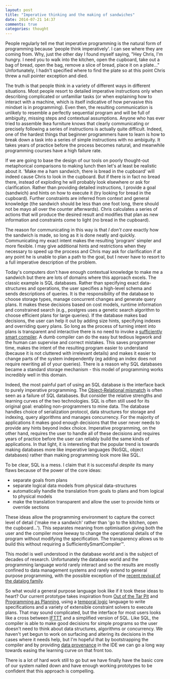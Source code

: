 ```yaml
---
layout: post
title: "Imperative thinking and the making of sandwiches"
date: 2014-07-21 14:37
comments: true
categories: thought
---
```


People regularly tell me that imperative programming is the natural form of programming because 'people think imperatively'. I can see where they are coming from. Why, just the other day I found myself saying, "Hey Chris, I'm hungry. I need you to walk into the kitchen, open the cupboard, take out a bag of bread, open the bag, remove a slice of bread, place it on a plate..." Unfortunately, I hadn't specified where to find the plate so at this point Chris threw a null pointer exception and died.

<!--more-->

The truth is that people think in a variety of different ways in different situations. Most people resort to detailed imperative instructions only when describing complicated or unfamiliar tasks (or when explaining how to interact with a machine, which is itself indicative of how pervasive this mindset is in programming). Even then, the resulting communication is unlikely to resemble a perfectly sequential program and will be full of ambiguity, missing steps and contextual assumptions. Anyone who has ever tried to assemble Ikea furniture knows that clearly communicating or precisely following a series of instructions is actually quite difficult. Indeed, one of the hardest things that beginner programmers have to learn is how to break down a task into a series of simple instructions with no ambiguity. It takes years of practice before the process becomes natural, and meanwhile programming courses have a high failure rate.

If we are going to base the design of our tools on poorly thought-out metaphorical comparisons to making lunch then let's at least be realistic about it. 'Make me a ham sandwich, there is bread in the cupboard' will indeed cause Chris to look in the cupboard. But if there is in fact no bread there, instead of exploding he will probably look elsewhere or ask for clarification. Rather than providing detailed instructions, I provide a goal (sandwich) and hints on how to execute it (try looking for bread in the cupboard). Further constraints are inferred from context and general knowledge (the sandwich should be less than one foot long, there should not be mayo all over the counter afterwards). Chris calculates a series of actions that will produce the desired result and modifies that plan as new information and constraints come to light (no bread in the cupboard).

The reason for communicating in this way is that *I don't care* exactly how the sandwich is made, so long as it is done neatly and quickly. Communicating my exact intent makes the resulting 'program' simpler and more flexible. I may give additional hints and restrictions when they necessary to speed up the process and Chris may ask for clarification if at any point he is unable to plan a path to the goal, but I never have to resort to a full imperative description of the problem.

Today's computers don't have enough contextual knowledge to make me a sandwich but there are lots of domains where this approach excels. The classic example is SQL databases. Rather than specifying exact data-structures and operations, the user specifies a high-level schema and sends descriptions of queries. It is the responsibility of the database to choose storage types, manage concurrent changes and generate query plans. It makes these decisions based on cost models, runtime information and constrained search (e.g., postgres uses a genetic search algorithm to choose efficient plans for large queries). If the database makes bad decisions, the user can help it out by adding size hints, specifying indexes and overriding query plans. So long as the process of turning intent into plans is transparent and interactive there is no need to invoke a [sufficiently smart compiler](http://c2.com/cgi/wiki?SufficientlySmartCompiler). A dumb compiler can do the easy but tedious legwork and the human can supervise and correct mistakes. This saves programmer time, makes the intent of the resulting program easier to understand (because it is not cluttered with irrelevant details) and makes it easier to change parts of the system independently (eg adding an index does not require rewriting all of your queries). There is a reason why SQL databases became a standard storage mechanism - this model of programming works incredibly well in this domain.

Indeed, the most painful part of using an SQL database is the interface back to purely imperative programming. The [Object-Relational mismatch](http://en.wikipedia.org/wiki/Object-relational_impedance_mismatch) is often seen as a failure of SQL databases. But consider the relative strengths and learning curves of the two technologies. SQL is often still used for its original goal: enabling non-programmers to mine data. The database handles choice of serialization protocol, data structures for storage and indexing, query algorithms and manages concurrency. For the majority of applications it makes good enough decisions that the user never needs to provide any hints beyond index choice. Imperative programming, on the other hand, requires the user to handle all of these decisions and requires years of practice before the user can reliably build the same kinds of applications. In that light, it is interesting that the popular trend is towards making databases more like imperative languages (NoSQL, object databases) rather than making programming look more like SQL.

To be clear, SQL is a mess. I claim that it is successful *despite* its many flaws because of the power of the core ideas:

* separate goals from plans
* separate logical data models from physical data-structures
* automatically handle the translation from goals to plans and from logical to physical models
* make the translation transparent and allow the user to provide hints or override sections

These ideas allow the programming environment to capture the correct level of detail ('make me a sandwich' rather than 'go to the kitchen, open the cupboard...'). This separates meaning from optimisation giving both the user and the compiler more leeway to change the operational details of the program without modifying the specification. The transparency allows us to build this without requiring a SufficientlySmartCompiler™.

This model is well understood in the database world and is the subject of decades of research. Unfortunately the database world and the programming language world rarely interact and so the results are mostly confined to data management systems and rarely extend to general purpose programming, with the possible exception of the [recent revival of the datalog family](http://www.infoq.com/presentations/Datalog).

So what would a general purpose language look like if it took these ideas to heart? Our current prototype takes inspiration from [Out of the Tar Pit](http://shaffner.us/cs/papers/tarpit.pdf) and [Programming as Planning](http://www.vpri.org/pdf/m2009001_prog_as.pdf), using a [temporal logic](http://en.wikipedia.org/wiki/Temporal_logic) language to write specifications and a variety of extensible constraint solvers to execute plans. That may sound complicated, but the interface for most users looks like a cross between [IFTTT](https://ifttt.com/) and a simplified version of SQL. Like SQL, the compiler is able to make good decisions for simple programs so the user doesn't need to think about data structures, algorithms or concurrency. We haven't yet begun to work on surfacing and altering its decisions in the cases where it needs help, but I'm hopeful that by bootstrapping the compiler and by providing [data provenance](http://www.google.com/url?sa=t&rct=j&q=&esrc=s&source=web&cd=1&cad=rja&uact=8&ved=0CB0QFjAA&url=http%3A%2F%2Fdb.cis.upenn.edu%2FDL%2Fwhywhere.pdf&ei=spTJU5jPAcWTyATT8IHgBA&usg=AFQjCNHovRJYd3vBwhtxze_EuL2w6zIT_w&sig2=4oKCgSECEnZnCOB98Tk0Xw&bvm=bv.71198958,d.aWw) in the IDE we can go a long way towards easing the learning curve on that front too.

There is a lot of hard work still to go but we have finally have the basic core of our system nailed down and have enough working prototypes to be confident that this approach is compelling.
